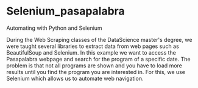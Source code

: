 # Selenium_pasapalabra
Automating with Python and Selenium  

During the Web Scraping classes of the DataScience master's degree, we were taught several libraries to extract data from web pages such as BeautifulSoup and Selenium.
In this example we want to access the Pasapalabra webpage and search for the program of a specific date. The problem is that not all programs are shown and you have to load more results until you find the program you are interested in. For this, we use Selenium which allows us to automate web navigation.
